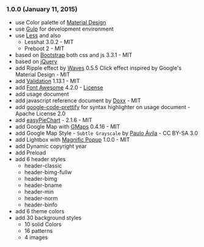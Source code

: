 ### 1.0.0 (January 11, 2015)

- use Color palette of [Material Design](http://www.google.com/design/spec/material-design/introduction.html)
- use [Gulp](http://gulpjs.com/) for development environment
- use [Less](http://lesscss.org/) and also
	- Lesshat 3.0.2 - MIT 
	- Preboot 2 - MIT
- based on [Bootstrap](https://github.com/twbs/bootstrap/) both css and js  3.3.1 - MIT
- based on [jQuery](http://jquery.com/)
- add Ripple effect by [Waves](https://github.com/fians/Waves) 0.5.5 Click effect inspired by Google's Material Design - MIT
- add [Validation](http://jqueryvalidation.org/) 1.13.1 - MIT
- add [Font Awesome](https://github.com/FortAwesome/Font-Awesome) 4.2.0 - [License](http://fortawesome.github.io/Font-Awesome/license/)
- add usage document
- add javascript reference document by [Doxx](https://github.com/FGRibreau/doxx) - MIT
- add [google-code-prettify](https://code.google.com/p/google-code-prettify/) for syntax highlighter on usage document - Apache License 2.0
- add [easyPieChart](http://rendro.github.io/easy-pie-chart/) - 2.1.6 - MIT
- add Google Map with [GMaps](https://hpneo.github.io/gmaps/) 0.4.16 - MIT 
- add Google Map Style - `Subtle Grayscale` by [Paulo Ávila](https://github.com/demoive/) - CC BY-SA 3.0
- add Lightbox with [Magnific Popup](http://dimsemenov.com/plugins/magnific-popup/) 1.0.0 - MIT
- add Dynamic copyright year
- add Preload
- add 6 header styles
    - header-classic
    - header-bimg-fullw
    - header-bimg
    - header-bname
    - header-min
    - header-norm
    - header-binfo
- add 6 theme colors
- add 30 background styles
    - 10 solid Colors
    - 16 patterns
    - 4 images



